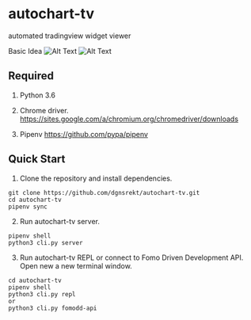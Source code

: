 # autochart-tv
automated tradingview widget viewer

Basic Idea
![Alt Text](https://github.com/dgnsrekt/autochart-tv/blob/master/doc/img/autochart1.gif)
![Alt Text](https://github.com/dgnsrekt/autochart-tv/blob/master/doc/img/autochart2.gif)

## Required
1. Python 3.6

2. Chrome driver.
https://sites.google.com/a/chromium.org/chromedriver/downloads

3. Pipenv
https://github.com/pypa/pipenv



## Quick Start
1. Clone the repository and install dependencies.
```
git clone https://github.com/dgnsrekt/autochart-tv.git
cd autochart-tv
pipenv sync
```
2. Run autochart-tv server.
```
pipenv shell
python3 cli.py server
```
3. Run autochart-tv REPL or connect to Fomo Driven Development API.
Open new a new terminal window.
```
cd autochart-tv
pipenv shell
python3 cli.py repl
or
python3 cli.py fomodd-api
```

